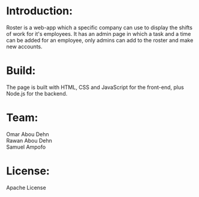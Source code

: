 # Introduction:

Roster is a web-app which a specific company can use to display the shifts of work for it's employees.
It has an admin page in which a task and a time can be added for an employee, only admins can add to the roster and make new accounts.

# Build:

The page is built with HTML, CSS and JavaScript for the front-end, plus Node.js for the backend.

# Team:

Omar Abou Dehn  
Rawan Abou Dehn  
Samuel Ampofo

# License:

Apache License
